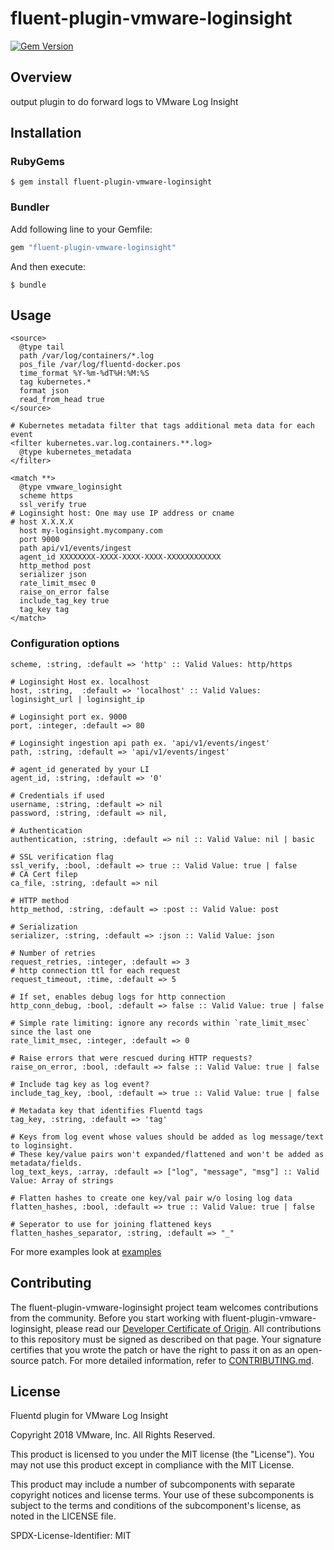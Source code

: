 # fluent-plugin-vmware-loginsight

[![Gem Version](https://badge.fury.io/rb/fluent-plugin-vmware-loginsight.svg)](https://badge.fury.io/rb/fluent-plugin-vmware-loginsight)

## Overview
output plugin to do forward logs to VMware Log Insight

## Installation

### RubyGems

```
$ gem install fluent-plugin-vmware-loginsight
```

### Bundler

Add following line to your Gemfile:

```ruby
gem "fluent-plugin-vmware-loginsight"
```

And then execute:

```
$ bundle
```

## Usage

```
<source>
  @type tail
  path /var/log/containers/*.log
  pos_file /var/log/fluentd-docker.pos
  time_format %Y-%m-%dT%H:%M:%S
  tag kubernetes.*
  format json
  read_from_head true
</source>

# Kubernetes metadata filter that tags additional meta data for each event
<filter kubernetes.var.log.containers.**.log>
  @type kubernetes_metadata
</filter>

<match **>
  @type vmware_loginsight
  scheme https
  ssl_verify true
# Loginsight host: One may use IP address or cname
# host X.X.X.X
  host my-loginsight.mycompany.com
  port 9000
  path api/v1/events/ingest
  agent_id XXXXXXXX-XXXX-XXXX-XXXX-XXXXXXXXXXXX
  http_method post
  serializer json
  rate_limit_msec 0
  raise_on_error false
  include_tag_key true
  tag_key tag
</match>
```
### Configuration options

```
scheme, :string, :default => 'http' :: Valid Values: http/https 

# Loginsight Host ex. localhost
host, :string,  :default => 'localhost' :: Valid Values: loginsight_url | loginsight_ip

# Loginsight port ex. 9000
port, :integer, :default => 80

# Loginsight ingestion api path ex. 'api/v1/events/ingest'
path, :string, :default => 'api/v1/events/ingest'

# agent_id generated by your LI
agent_id, :string, :default => '0'

# Credentials if used
username, :string, :default => nil
password, :string, :default => nil,

# Authentication
authentication, :string, :default => nil :: Valid Value: nil | basic

# SSL verification flag
ssl_verify, :bool, :default => true :: Valid Value: true | false
# CA Cert filep
ca_file, :string, :default => nil

# HTTP method
http_method, :string, :default => :post :: Valid Value: post

# Serialization
serializer, :string, :default => :json :: Valid Value: json

# Number of retries
request_retries, :integer, :default => 3
# http connection ttl for each request
request_timeout, :time, :default => 5

# If set, enables debug logs for http connection
http_conn_debug, :bool, :default => false :: Valid Value: true | false

# Simple rate limiting: ignore any records within `rate_limit_msec` since the last one
rate_limit_msec, :integer, :default => 0

# Raise errors that were rescued during HTTP requests?
raise_on_error, :bool, :default => false :: Valid Value: true | false 

# Include tag key as log event?
include_tag_key, :bool, :default => true :: Valid Value: true | false 

# Metadata key that identifies Fluentd tags
tag_key, :string, :default => 'tag'

# Keys from log event whose values should be added as log message/text to loginsight.
# These key/value pairs won't expanded/flattened and won't be added as metadata/fields.
log_text_keys, :array, :default => ["log", "message", "msg"] :: Valid Value: Array of strings

# Flatten hashes to create one key/val pair w/o losing log data
flatten_hashes, :bool, :default => true :: Valid Value: true | false

# Seperator to use for joining flattened keys
flatten_hashes_separator, :string, :default => "_"
```

For more examples look at [examples](./examples/)

## Contributing

The fluent-plugin-vmware-loginsight project team welcomes contributions from the community. Before you start working with fluent-plugin-vmware-loginsight, please read our [Developer Certificate of Origin](https://cla.vmware.com/dco). All contributions to this repository must be signed as described on that page. Your signature certifies that you wrote the patch or have the right to pass it on as an open-source patch. For more detailed information, refer to [CONTRIBUTING.md](CONTRIBUTING.md).

## License
Fluentd plugin for VMware Log Insight

Copyright 2018 VMware, Inc. All Rights Reserved. 

This product is licensed to you under the MIT license (the "License").  You may not use this product except in compliance with the MIT License.  

This product may include a number of subcomponents with separate copyright notices and license terms. Your use of these subcomponents is subject to the terms and conditions of the subcomponent's license, as noted in the LICENSE file. 

SPDX-License-Identifier: MIT
